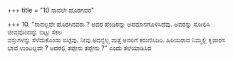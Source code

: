 +++
title = "10 ನಾವಲೇ ಹೊರಗವರ"

+++
10. "ನಾವಲ್ಲವೇ ಹೊರಗಿನವರು ? ಅವರ ಹೆಂಡಿರನ್ನು ಅಪಮಾನಗೊಳಿಸಿದೆವು. ಅವರನ್ನು ಸೋಲಿಸಿ ಜೀವವೊಂದನ್ನು ಬಿಟ್ಟು ಸಕಲ  
ವಸ್ತುಗಳನ್ನು ಸೆಳೆದುಕೊಂಡು ಬಿಟ್ಟೆವು. ನೀವು ಅದನ್ನೆಲ್ಲ ಮತ್ತೆ ಅವರಿಗೆ ಕರುಣಿಸಿದಿರಿ. ಹಿರಿಯರಾದ ನಿಮ್ಮಲ್ಲಿ ಕೃಪಾರಸ ಭಾವ ಉಂಟಲ್ಲವೇ ? ಅದರಲ್ಲಿ ತಪ್ಪೇನು ತಪ್ಪೇನು ?" ಎಂದು ತಲೆಯಾಡಿಸಿದ